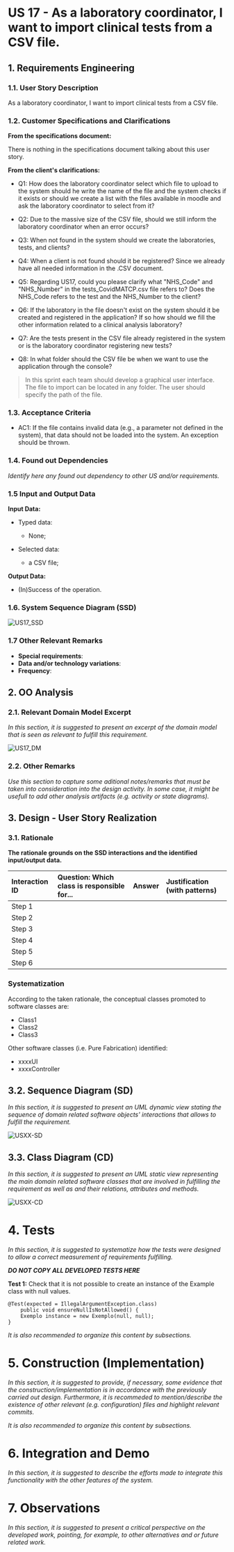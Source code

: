 # US 17 - As a laboratory coordinator, I want to import clinical tests from a CSV file.


## 1. Requirements Engineering

### 1.1. User Story Description

As a laboratory coordinator, I want to import clinical tests from a CSV file.


### 1.2. Customer Specifications and Clarifications 

**From the specifications document:**

There is nothing in the specifications document talking about this user story.

**From the client's clarifications:**

* Q1: How does the laboratory coordinator select which file to upload to the system should he write the name of the file and the system checks if it exists or should we create a list with the files available in moodle and ask the laboratory coordinator to select from it?
>
* Q2: Due to the massive size of the CSV file, should we still inform the laboratory coordinator when an error occurs?
>
* Q3: When not found in the system should we create the laboratories, tests, and clients?
>
* Q4: When a client is not found should it be registered? Since we already have all needed information in the .CSV document.
>
* Q5: Regarding US17, could you please clarify what "NHS_Code" and "NHS_Number" in the tests_CovidMATCP.csv file refers to? Does the NHS_Code refers to the test and the NHS_Number to the client?
>
* Q6: If the laboratory in the file doesn't exist on the system should it be created and registered in the application? If so how should we fill the other information related to a clinical analysis laboratory?
>   
* Q7: Are the tests present in the CSV file already registered in the system or is the laboratory coordinator registering new tests?
>
* Q8: In what folder should the CSV file be when we want to use the application through the console?
> In this sprint each team should develop a graphical user interface. The file to import can be located in any folder. The user should specify the path of the file.



### 1.3. Acceptance Criteria

* AC1: If the file contains invalid data (e.g., a parameter not defined in the system), that data should not be loaded into the system. An exception should be thrown.

### 1.4. Found out Dependencies

*Identify here any found out dependency to other US and/or requirements.*

### 1.5 Input and Output Data

**Input Data:**

* Typed data:
    * None;

* Selected data:
    * a CSV file;

**Output Data:**

* (In)Success of the operation.

### 1.6. System Sequence Diagram (SSD)

![US17_SSD](US17_SSD.svg)


### 1.7 Other Relevant Remarks

* **Special requirements**:
* **Data and/or technology variations**:
* **Frequency**:

## 2. OO Analysis

### 2.1. Relevant Domain Model Excerpt 
*In this section, it is suggested to present an excerpt of the domain model that is seen as relevant to fulfill this requirement.* 

![US17_DM](US17_DM.svg)

### 2.2. Other Remarks

*Use this section to capture some aditional notes/remarks that must be taken into consideration into the design activity. In some case, it might be usefull to add other analysis artifacts (e.g. activity or state diagrams).* 



## 3. Design - User Story Realization 

### 3.1. Rationale

**The rationale grounds on the SSD interactions and the identified input/output data.**

| Interaction ID | Question: Which class is responsible for... | Answer  | Justification (with patterns)  |
|:-------------  |:--------------------- |:------------|:---------------------------- |
| Step 1  		 |							 |             |                              |
| Step 2  		 |							 |             |                              |
| Step 3  		 |							 |             |                              |
| Step 4  		 |							 |             |                              |
| Step 5  		 |							 |             |                              |
| Step 6  		 |							 |             |                              |              

### Systematization ##

According to the taken rationale, the conceptual classes promoted to software classes are: 

 * Class1
 * Class2
 * Class3

Other software classes (i.e. Pure Fabrication) identified: 
 * xxxxUI  
 * xxxxController

## 3.2. Sequence Diagram (SD)

*In this section, it is suggested to present an UML dynamic view stating the sequence of domain related software objects' interactions that allows to fulfill the requirement.* 

![USXX-SD](USXX-SD.svg)

## 3.3. Class Diagram (CD)

*In this section, it is suggested to present an UML static view representing the main domain related software classes that are involved in fulfilling the requirement as well as and their relations, attributes and methods.*

![USXX-CD](USXX-CD.svg)

# 4. Tests 
*In this section, it is suggested to systematize how the tests were designed to allow a correct measurement of requirements fulfilling.* 

**_DO NOT COPY ALL DEVELOPED TESTS HERE_**

**Test 1:** Check that it is not possible to create an instance of the Example class with null values. 

	@Test(expected = IllegalArgumentException.class)
		public void ensureNullIsNotAllowed() {
		Exemplo instance = new Exemplo(null, null);
	}

*It is also recommended to organize this content by subsections.* 

# 5. Construction (Implementation)

*In this section, it is suggested to provide, if necessary, some evidence that the construction/implementation is in accordance with the previously carried out design. Furthermore, it is recommeded to mention/describe the existence of other relevant (e.g. configuration) files and highlight relevant commits.*

*It is also recommended to organize this content by subsections.* 

# 6. Integration and Demo 

*In this section, it is suggested to describe the efforts made to integrate this functionality with the other features of the system.*


# 7. Observations

*In this section, it is suggested to present a critical perspective on the developed work, pointing, for example, to other alternatives and or future related work.*





